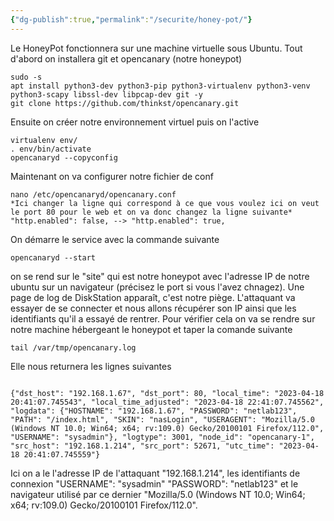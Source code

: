 ```yaml
---
{"dg-publish":true,"permalink":"/securite/honey-pot/"}
---
```


Le HoneyPot fonctionnera sur une machine virtuelle sous Ubuntu.
Tout d'abord on installera git et opencanary (notre honeypot)
```Shell
sudo -s
apt install python3-dev python3-pip python3-virtualenv python3-venv python3-scapy libssl-dev libpcap-dev git -y 
git clone https://github.com/thinkst/opencanary.git
```
Ensuite on créer notre environnement virtuel puis on l'active
```Shell
virtualenv env/
. env/bin/activate
opencanaryd --copyconfig
```
Maintenant on va configurer notre fichier de conf
```Shell
nano /etc/opencanaryd/opencanary.conf
*Ici changer la ligne qui correspond à ce que vous voulez ici on veut le port 80 pour le web et on va donc changez la ligne suivante*
"http.enabled": false, --> "http.enabled": true, 
```
On démarre le service avec la commande suivante 
```Shell
opencanaryd --start
```
on se rend sur le "site" qui est notre honeypot avec l'adresse IP de notre ubuntu sur un navigateur (précisez le port si vous l'avez chnagez). Une page de log de DiskStation apparaît, c'est notre piège.
L'attaquant va essayer de se connecter et nous allons récupérer son IP ainsi que les identifiants qu'il a essayé de rentrer. Pour vérifier cela on va se rendre sur notre machine hébergeant le honeypot et taper la comande suivante 
```Shell
tail /var/tmp/opencanary.log
```
Elle nous returnera les lignes suivantes 
```Shell

{"dst_host": "192.168.1.67", "dst_port": 80, "local_time": "2023-04-18 20:41:07.745543", "local_time_adjusted": "2023-04-18 22:41:07.745562", "logdata": {"HOSTNAME": "192.168.1.67", "PASSWORD": "netlab123", "PATH": "/index.html", "SKIN": "nasLogin", "USERAGENT": "Mozilla/5.0 (Windows NT 10.0; Win64; x64; rv:109.0) Gecko/20100101 Firefox/112.0", "USERNAME": "sysadmin"}, "logtype": 3001, "node_id": "opencanary-1", "src_host": "192.168.1.214", "src_port": 52671, "utc_time": "2023-04-18 20:41:07.745559"}
```
Ici on a le l'adresse IP de l'attaquant "192.168.1.214", les identifiants de connexion "USERNAME": "sysadmin" "PASSWORD": "netlab123" et le navigateur utilisé par ce dernier "Mozilla/5.0 (Windows NT 10.0; Win64; x64; rv:109.0) Gecko/20100101 Firefox/112.0".